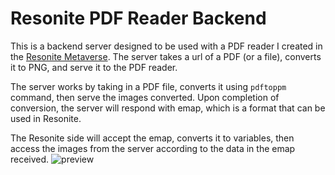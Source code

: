 # Resonite PDF Reader Backend
This is a backend server designed to be used with a PDF reader I created in the [Resonite Metaverse](https://resonite.com/).
The server takes a url of a PDF (or a file), converts it to PNG, and serve it to the PDF reader.

The server works by taking in a PDF file, converts it using `pdftoppm` command, then serve the images converted. Upon completion of conversion, the server will respond with emap, which is a format that can be used in Resonite.

The Resonite side will accept the emap, converts it to variables, then access the images from the server according to the data in the emap received.
![preview](./preview.jpg)
